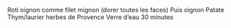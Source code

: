 Roti oignon comme filet mignon (dorer toutes les faces)
Puis oignon
Patate
Thym/laurier herbes de Provence
Verre d’eau
30 minutes

